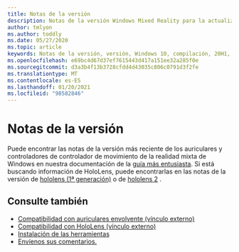 ```yaml
---
title: Notas de la versión
description: Notas de la versión Windows Mixed Reality para la actualización 2020 de Windows 10 (también conocida como 2004).
author: tmlyon
ms.author: toddly
ms.date: 05/27/2020
ms.topic: article
keywords: Notas de la versión, versión, Windows 10, compilación, 20H1, so, 2020 de mayo de 2004
ms.openlocfilehash: e69bc4d67d37ef7615443d417a151ee32a285f0e
ms.sourcegitcommit: d3a3b4f13b3728cfdd4d43035c806c0791d3f2fe
ms.translationtype: MT
ms.contentlocale: es-ES
ms.lasthandoff: 01/20/2021
ms.locfileid: "98582846"
---
```

# <a name="release-notes"></a>Notas de la versión

Puede encontrar las notas de la versión más reciente de los auriculares y controladores de controlador de movimiento de la realidad mixta de Windows en nuestra documentación de la [guía más entusiasta](/windows/mixed-reality/enthusiast-guide/mixed-reality-software). Si está buscando información de HoloLens, puede encontrarlas en las notas de la versión de [hololens (1ª generación)](/hololens/hololens1-release-notes) o de [hololens 2](/hololens/hololens-release-notes) .

## <a name="see-also"></a>Consulte también
* [Compatibilidad con auriculares envolvente (vínculo externo)](/windows/mixed-reality/enthusiast-guide/troubleshooting-windows-mixed-reality)
* [Compatibilidad con HoloLens (vínculo externo)](https://support.microsoft.com/products/hololens)
* [Instalación de las herramientas](../develop/install-the-tools.md)
* [Envíenos sus comentarios.](/hololens/hololens-feedback)